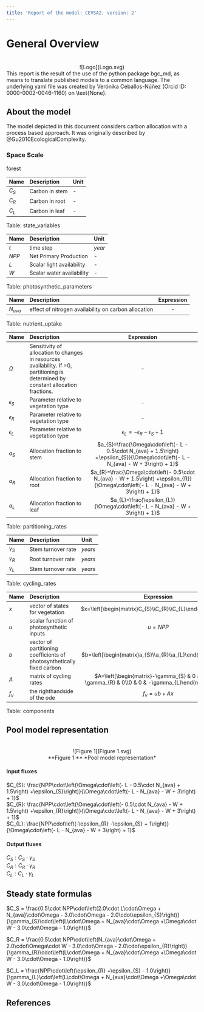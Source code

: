 ```yaml
---
title: 'Report of the model: CEVSA2, version: 2'
---
```

  
  
# General Overview  
  

<br>
<center>
![Logo](Logo.svg)
</center>
This report is the result of the use of the python package bgc_md, as means to translate published models to a common language.  The underlying yaml file was created by Verónika Ceballos-Núñez (Orcid ID: 0000-0002-0046-1160) on \text{None}.  
  
  
  
## About the model  
  
The model depicted in this document considers carbon allocation with a process based approach. It was originally described by @Gu2010EcologicalComplexity.  
  
  
  
### Space Scale  
  
forest
  
  
Name|Description|Unit  
:-----|:-----|:-----  
$C_{S}$|Carbon in stem|-  
$C_{R}$|Carbon in root|-  
$C_{L}$|Carbon in leaf|-  
  Table: state_variables  
  
  
Name|Description|Unit  
:-----|:-----|:-----  
$t$|time step|$year$  
$NPP$|Net Primary Production|-  
$L$|Scalar light availability|-  
$W$|Scalar water availability|-  
  Table: photosynthetic_parameters  
  
  
Name|Description|Expression  
:-----|:-----|:-----:  
$N_{ava}$|effect of nitrogen availability on carbon allocation|-  
  Table: nutrient_uptake  
  
  
Name|Description|Expression  
:-----|:-----|:-----:  
$\Omega$|Sensitivity of allocation to changes in resources availability. If =0, partitioning is determined by constant allocation fractions.|-  
$\epsilon_{S}$|Parameter relative to vegetation type|-  
$\epsilon_{R}$|Parameter relative to vegetation type|-  
$\epsilon_{L}$|Parameter relative to vegetation type|$\epsilon_{L}=-\epsilon_{R} -\epsilon_{S} + 1$  
$a_{S}$|Allocation fraction to stem|$a_{S}=\frac{\Omega\cdot\left(- L - 0.5\cdot N_{ava} + 1.5\right) +\epsilon_{S}}{\Omega\cdot\left(- L - N_{ava} - W + 3\right) + 1}$  
$a_{R}$|Allocation fraction to root|$a_{R}=\frac{\Omega\cdot\left(- 0.5\cdot N_{ava} - W + 1.5\right) +\epsilon_{R}}{\Omega\cdot\left(- L - N_{ava} - W + 3\right) + 1}$  
$a_{L}$|Allocation fraction to leaf|$a_{L}=\frac{\epsilon_{L}}{\Omega\cdot\left(- L - N_{ava} - W + 3\right) + 1}$  
  Table: partitioning_rates  
  
  
Name|Description|Unit  
:-----|:-----|:-----  
$\gamma_{S}$|Stem turnover rate|$years$  
$\gamma_{R}$|Root turnover rate|$years$  
$\gamma_{L}$|Stem turnover rate|$years$  
  Table: cycling_rates  
  
  
Name|Description|Expression  
:-----|:-----|:-----:  
$x$|vector of states for vegetation|$x=\left[\begin{matrix}C_{S}\\C_{R}\\C_{L}\end{matrix}\right]$  
$u$|scalar function of photosynthetic inputs|$u=NPP$  
$b$|vector of partitioning coefficients of photosynthetically fixed carbon|$b=\left[\begin{matrix}a_{S}\\a_{R}\\a_{L}\end{matrix}\right]$  
$A$|matrix of cycling rates|$A=\left[\begin{matrix}-\gamma_{S} & 0 & 0\\0 & -\gamma_{R} & 0\\0 & 0 & -\gamma_{L}\end{matrix}\right]$  
$f_{v}$|the righthandside of the ode|$f_{v}=u b + A x$  
  Table: components  
  
  
## Pool model representation  
  

<br>
<center>
![Figure 1](Figure 1.svg)<br>**Figure 1:** *Pool model representation*<br>
</center>
  
  
#### Input fluxes  
  
$C_{S}: \frac{NPP\cdot\left(\Omega\cdot\left(- L - 0.5\cdot N_{ava} + 1.5\right) +\epsilon_{S}\right)}{\Omega\cdot\left(- L - N_{ava} - W + 3\right) + 1}$  
$C_{R}: \frac{NPP\cdot\left(\Omega\cdot\left(- 0.5\cdot N_{ava} - W + 1.5\right) +\epsilon_{R}\right)}{\Omega\cdot\left(- L - N_{ava} - W + 3\right) + 1}$  
$C_{L}: \frac{NPP\cdot\left(-\epsilon_{R} -\epsilon_{S} + 1\right)}{\Omega\cdot\left(- L - N_{ava} - W + 3\right) + 1}$  

  
  
#### Output fluxes  
  
$C_{S}: C_{S}\cdot\gamma_{S}$  
$C_{R}: C_{R}\cdot\gamma_{R}$  
$C_{L}: C_{L}\cdot\gamma_{L}$  
  
  
## Steady state formulas  
  
$C_S = \frac{0.5\cdot NPP\cdot\left(2.0\cdot L\cdot\Omega + N_{ava}\cdot\Omega - 3.0\cdot\Omega - 2.0\cdot\epsilon_{S}\right)}{\gamma_{S}\cdot\left(L\cdot\Omega + N_{ava}\cdot\Omega +\Omega\cdot W - 3.0\cdot\Omega - 1.0\right)}$  
  
  
  
$C_R = \frac{0.5\cdot NPP\cdot\left(N_{ava}\cdot\Omega + 2.0\cdot\Omega\cdot W - 3.0\cdot\Omega - 2.0\cdot\epsilon_{R}\right)}{\gamma_{R}\cdot\left(L\cdot\Omega + N_{ava}\cdot\Omega +\Omega\cdot W - 3.0\cdot\Omega - 1.0\right)}$  
  
  
  
$C_L = \frac{NPP\cdot\left(\epsilon_{R} +\epsilon_{S} - 1.0\right)}{\gamma_{L}\cdot\left(L\cdot\Omega + N_{ava}\cdot\Omega +\Omega\cdot W - 3.0\cdot\Omega - 1.0\right)}$  
  
  
  
  
  
## References  
  
